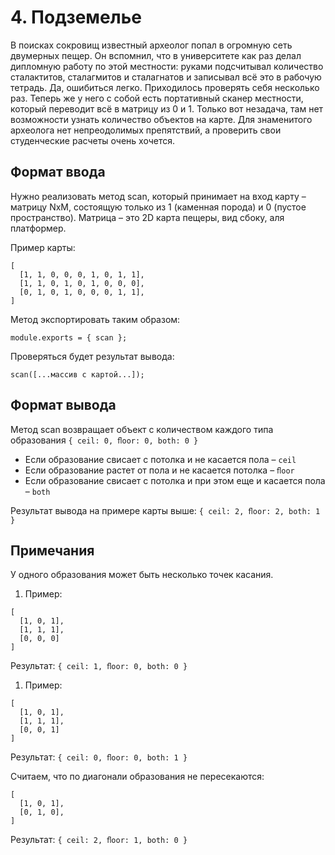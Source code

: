 # 4. Подземелье

В поисках сокровищ известный археолог попал в огромную сеть двумерных пещер. Он вспомнил, что в университете как раз делал дипломную работу по этой местности: руками подсчитывал количество сталактитов, сталагмитов и сталагнатов и записывал всё это в рабочую тетрадь. Да, ошибиться легко. Приходилось проверять себя несколько раз. Теперь же у него с собой есть портативный сканер местности, который переводит всё в матрицу из 0 и 1. Только вот незадача, там нет возможности узнать количество объектов на карте. Для знаменитого археолога нет непреодолимых препятствий, а проверить свои студенческие расчеты очень хочется.

## Формат ввода

Нужно реализовать метод scan, который принимает на вход карту – матрицу NxM, состоящую только из 1 (каменная порода) и 0 (пустое пространство). Матрица – это 2D карта пещеры, вид сбоку, аля платформер.

Пример карты:

```JS
[
  [1, 1, 0, 0, 0, 1, 0, 1, 1],
  [1, 1, 0, 1, 0, 1, 0, 0, 0],
  [0, 1, 0, 1, 0, 0, 0, 1, 1],
]
```

Метод экспортировать таким образом:

```JS
module.exports = { scan };
```

Проверяться будет результат вывода:

```JS
scan([...массив с картой...]);
```

## Формат вывода

Метод scan возвращает объект с количеством каждого типа образования `{ ceil: 0, ﬂoor: 0, both: 0 }`

- Если образование свисает с потолка и не касается пола – `ceil`
- Если образование растет от пола и не касается потолка – `ﬂoor`
- Если образование свисает с потолка и при этом еще и касается пола – `both`

Результат вывода на примере карты выше: `{ ceil: 2, ﬂoor: 2, both: 1 }`

## Примечания

У одного образования может быть несколько точек касания.

1. Пример:

```JS
[
  [1, 0, 1],
  [1, 1, 1],
  [0, 0, 0]
]
```

Результат: `{ ceil: 1, ﬂoor: 0, both: 0 }`

1. Пример:

```JS
[
  [1, 0, 1],
  [1, 1, 1],
  [0, 0, 1]
]
```

Результат: `{ ceil: 0, ﬂoor: 0, both: 1 }`

Считаем, что по диагонали образования не пересекаются:

```JS
[
  [1, 0, 1],
  [0, 1, 0],
]
```

Результат: `{ ceil: 2, ﬂoor: 1, both: 0 }`
